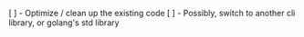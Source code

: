 [ ] - Optimize / clean up the existing code
[ ] - Possibly, switch to another cli library, or golang's std library
